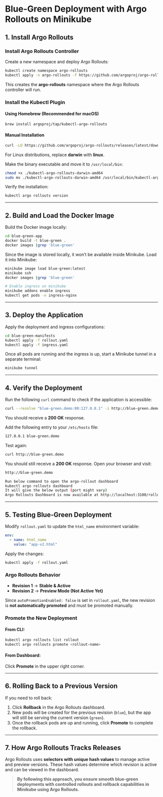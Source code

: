 # Blue-Green Deployment with Argo Rollouts on Minikube  

## 1. Install Argo Rollouts  

### Install Argo Rollouts Controller  
Create a new namespace and deploy Argo Rollouts:  
```sh
kubectl create namespace argo-rollouts
kubectl apply -n argo-rollouts -f https://github.com/argoproj/argo-rollouts/releases/latest/download/install.yaml
```  
This creates the **argo-rollouts** namespace where the Argo Rollouts controller will run.  

### Install the Kubectl Plugin  

#### **Using Homebrew (Recommended for macOS)**  
```sh
brew install argoproj/tap/kubectl-argo-rollouts
```  

#### **Manual Installation**  
```sh
curl -LO https://github.com/argoproj/argo-rollouts/releases/latest/download/kubectl-argo-rollouts-darwin-amd64
```  
For Linux distributions, replace **darwin** with **linux**.  

Make the binary executable and move it to `/usr/local/bin`:  
```sh
chmod +x ./kubectl-argo-rollouts-darwin-amd64
sudo mv ./kubectl-argo-rollouts-darwin-amd64 /usr/local/bin/kubectl-argo-rollouts
```  

Verify the installation:  
```sh
kubectl argo rollouts version
```  

---

## 2. Build and Load the Docker Image  

Build the Docker image locally:  
```sh
cd blue-green-app
docker build -t blue-green .
docker images |grep 'blue-green'
```  
Since the image is stored locally, it won’t be available inside Minikube. Load it into Minikube:  
```sh
minikube image load blue-green:latest
minikube ssh
docker images |grep 'blue-green'

# Enable ingress on minikube
minikube addons enable ingress
kubectl get pods -n ingress-nginx
```  

---

## 3. Deploy the Application  

Apply the deployment and ingress configurations:  
```sh
cd blue-green-manifests
kubectl apply -f rollout.yaml
kubectl apply -f ingress.yaml
```  
Once all pods are running and the ingress is up, start a Minikube tunnel in a separate terminal:  
```sh
minikube tunnel
```  

---

## 4. Verify the Deployment  

Run the following `curl` command to check if the application is accessible:  
```sh
curl --resolve "blue-green.demo:80:127.0.0.1" -i http://blue-green.demo
```  
You should receive a **200 OK** response.  

Add the following entry to your `/etc/hosts` file:  
```sh
127.0.0.1 blue-green.demo
```  

Test again:  
```sh
curl http://blue-green.demo
```  
You should still receive a **200 OK** response. Open your browser and visit:  
```sh
http://blue-green.demo
```  

```sh
Run below command to open the argo-rollout dashboard
kubectl argo rollouts dashboard
It will give the below output (port might vary)
Argo Rollouts Dashboard is now available at http://localhost:3100/rollouts
```

---

## 5. Testing Blue-Green Deployment  

Modify `rollout.yaml` to update the `html_name` environment variable:  
```yaml
env:
  - name: html_name
    value: "app-v2.html"
```  
Apply the changes:  
```sh
kubectl apply -f rollout.yaml
```  

### Argo Rollouts Behavior  
- **Revision 1** → **Stable & Active**  
- **Revision 2** → **Preview Mode (Not Active Yet)**  

Since `autoPromotionEnabled: false` is set in `rollout.yaml`, the new revision is **not automatically promoted** and must be promoted manually.  

### **Promote the New Deployment**  
#### From CLI:  
```sh
kubectl argo rollouts list rollout
kubectl argo rollouts promote <rollout-name>
```  
#### From Dashboard:  
Click **Promote** in the upper right corner.  

---

## 6. Rolling Back to a Previous Version  

If you need to roll back:  
1. Click **Rollback** in the Argo Rollouts dashboard.  
2. New pods will be created for the previous revision (`blue`), but the app will still be serving the current version (`green`).  
3. Once the rollback pods are up and running, click **Promote** to complete the rollback.  

---

## 7. How Argo Rollouts Tracks Releases  

Argo Rollouts uses **selectors with unique hash values** to manage active and preview versions. These hash values determine which revision is active and can be viewed in the dashboard.  

> **By following this approach, you ensure smooth blue-green deployments with controlled rollouts and rollback capabilities in Minikube using Argo Rollouts.** 


